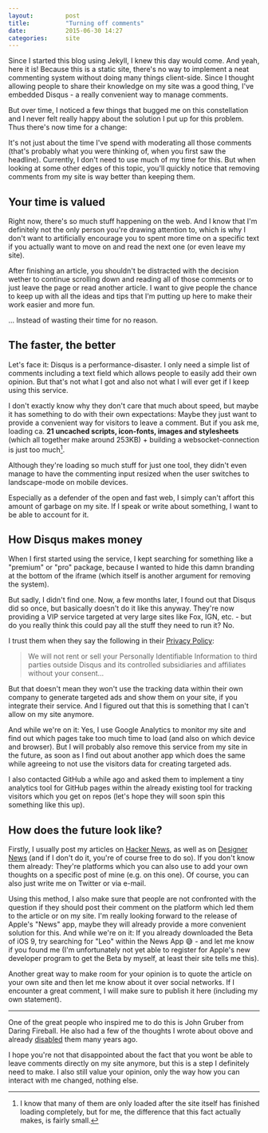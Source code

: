 ```yaml
---
layout:         post
title:          "Turning off comments"
date:           2015-06-30 14:27
categories:     site
---
```


Since I started this blog using Jekyll, I knew this day would come. And yeah, here it is! Because this is a static site, there's no way to implement a neat commenting system without doing many things client-side. Since I thought allowing people to share their knowledge on my site was a good thing, I've embedded Disqus - a really convenient way to manage comments.

But over time, I noticed a few things that bugged me on this constellation and I never felt really happy about the solution I put up for this problem. Thus there's now time for a change:

It's not just about the time I've spend with moderating all those comments (that's probably what you were thinking of, when you first saw the headline). Currently, I don't need to use much of my time for this. But when looking at some other edges of this topic, you'll quickly notice that removing comments from my site is way better than keeping them.

## Your time is valued

Right now, there's so much stuff happening on the web. And I know that I'm definitely not the only person you're drawing attention to, which is why I don't want to artificially encourage you to spent more time on a specific text if you actually want to move on and read the next one (or even leave my site).

After finishing an article, you shouldn't be distracted with the decision wether to continue scrolling down and reading all of those comments or to just leave the page or read another article. I want to give people the chance to keep up with all the ideas and tips that I'm putting up here to make their work easier and more fun.

... Instead of wasting their time for no reason.

## The faster, the better

Let's face it: Disqus is a performance-disaster. I only need a simple list of comments including a text field which allows people to easily add their own opinion. But that's not what I got and also not what I will ever get if I keep using this service.

I don't exactly know why they don't care that much about speed, but maybe it has something to do with their own expectations: Maybe they just want to provide a convenient way for visitors to leave a comment. But if you ask me, loading ca. **21 uncached scripts, icon-fonts, images and stylesheets** (which all together make around 253KB) + building a websocket-connection is just too much[^1].

Although they're loading so much stuff for just one tool, they didn't even manage to have the commenting input resized when the user switches to landscape-mode on mobile devices.

Especially as a defender of the open and fast web, I simply can't affort this amount of garbage on my site. If I speak or write about something, I want to be able to account for it.

## How Disqus makes money

When I first started using the service, I kept searching for something like a "premium" or "pro" package, because I wanted to hide this damn branding at the bottom of the iframe (which itself is another argument for removing the system).

But sadly, I didn't find one. Now, a few months later, I found out that Disqus did so once, but basically doesn't do it like this anyway. They're now providing a VIP service targeted at very large sites like Fox, IGN, etc. - but do you really think this could pay all the stuff they need to run it? No.

I trust them when they say the following in their [Privacy Policy][1]:

> We will not rent or sell your Personally Identifiable Information to third parties outside Disqus and its controlled subsidiaries and affiliates without your consent...

But that doesn't mean they won't use the tracking data within their own company to generate targeted ads and show them on your site, if you integrate their service. And I figured out that this is something that I can't allow on my site anymore.

And while we're on it: Yes, I use Google Analytics to monitor my site and find out which pages take too much time to load (and also on which device and browser). But I will probably also remove this service from my site in the future, as soon as I find out about another app which does the same while agreeing to not use the visitors data for creating targeted ads.

I also contacted GitHub a while ago and asked them to implement a tiny analytics tool for GitHub pages within the already existing tool for tracking visitors which you get on repos (let's hope they will soon spin this something like this up).

## How does the future look like?

Firstly, I usually post my articles on [Hacker News][2], as well as on [Designer News][3] (and if I don't do it, you're of course free to do so). If you don't know them already: They're platforms which you can also use to add your own thoughts on a specific post of mine (e.g. on this one). Of course, you can also just write me on Twitter or via e-mail.

Using this method, I also make sure that people are not confronted with the question if they should post their comment on the platform which led them to the article or on my site. I'm really looking forward to the release of Apple's "News" app, maybe they will already provide a more convenient solution for this. And while we're on it: If you already downloaded the Beta of iOS 9, try searching for "Leo" within the News App 😅 - and let me know if you found me (I'm unfortunately not yet able to register for Apple's new developer program to get the Beta by myself, at least their site tells me this).

Another great way to make room for your opinion is to quote the article on your own site and then let me know about it over social networks. If I encounter a great comment, I will make sure to publish it here (including my own statement).

---

One of the great people who inspired me to do this is John Gruber from Daring Fireball. He also had a few of the thoughts I wrote about obove and already [disabled][4] them many years ago.

I hope you're not that disappointed about the fact that you wont be able to leave comments directly on my site anymore, but this is a step I definitely need to make. I also still value your opinion, only the way how you can interact with me changed, nothing else.

[^1]: I know that many of them are only loaded after the site itself has finished loading completely, but for me, the difference that this fact actually makes, is fairly small.

[1]: https://help.disqus.com/customer/portal/articles/466259-privacy-policy#docs-internal-guid-7114636b-a35c-b705-17e5-81f1b840c25c
[2]: https://news.ycombinator.com/
[3]: https://www.designernews.co/
[4]: http://shawnblanc.net/2007/07/why-daring-fireball-is-comment-free/